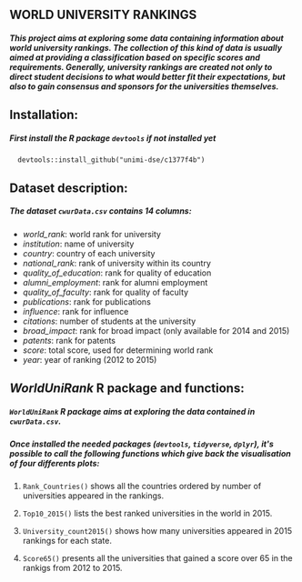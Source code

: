 ## WORLD UNIVERSITY RANKINGS
##### This project aims at exploring some data containing information about world university rankings. The collection of this kind of data is usually aimed at providing a classification based on specific scores and requirements. Generally, university rankings are created not only to direct student decisions to what would better fit their expectations, but also to gain consensus and sponsors for the universities themselves.

## Installation:
##### First install the R package `devtools` if not installed yet
      devtools::install_github("unimi-dse/c1377f4b") 
     
## Dataset description: 
##### The dataset `cwurData.csv` contains 14 columns:
   - *world_rank*: world rank for university
   - *institution*: name of university
   - *country*: country of each university
   - *national_rank*: rank of university within its country
   - *quality_of_education*: rank for quality of education
   - *alumni_employment*: rank for alumni employment
   - *quality_of_faculty*: rank for quality of faculty
   - *publications*: rank for publications
   - *influence*: rank for influence
   - *citations*: number of students at the university
   - *broad_impact*: rank for broad impact (only available for 2014 and 2015)
   - *patents*: rank for patents
   - *score*: total score, used for determining world rank
   - *year*: year of ranking (2012 to 2015)
   
## *WorldUniRank* R package and functions:
##### `WorldUniRank` R package aims at exploring the data contained in `cwurData.csv`. 
##### Once installed the needed packages (`devtools`, `tidyverse`, `dplyr`), it's possible to call the following functions which give back the visualisation of four differents plots:

1. `Rank_Countries()` shows all the countries ordered by number of universities appeared in the rankings. 
    
2. `Top10_2015()` lists the best ranked universities in the world in 2015. 
    
3. `University_count2015()` shows how many universities appeared in 2015 rankings for each state.
    
4. `Score65()` presents all the universities that gained a score over 65 in the rankigs from 2012 to 2015. 





     
